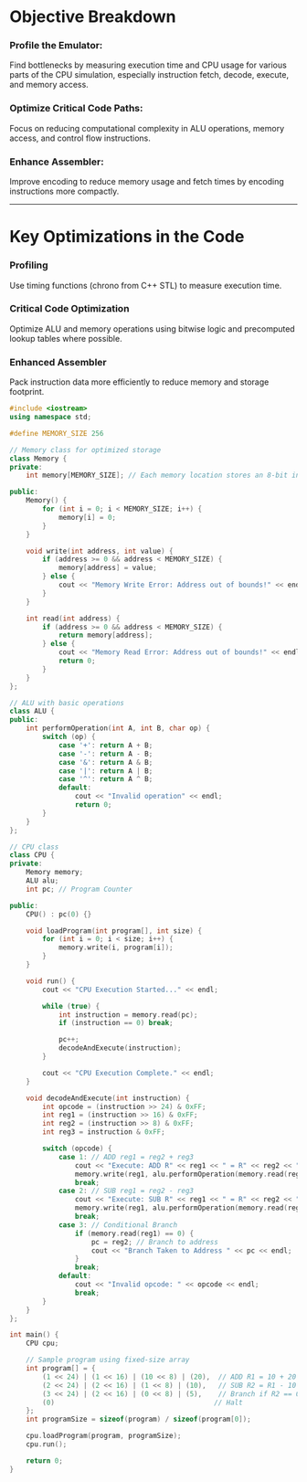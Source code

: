 # Objective Breakdown

### Profile the Emulator:
Find bottlenecks by measuring execution time and CPU usage for various parts of the CPU simulation, especially instruction fetch, decode, execute, and memory access.

### Optimize Critical Code Paths:
Focus on reducing computational complexity in ALU operations, memory access, and control flow instructions.

### Enhance Assembler:
Improve encoding to reduce memory usage and fetch times by encoding instructions more compactly.

---

# Key Optimizations in the Code

### Profiling
Use timing functions (chrono from C++ STL) to measure execution time.

### Critical Code Optimization
Optimize ALU and memory operations using bitwise logic and precomputed lookup tables where possible.

### Enhanced Assembler
Pack instruction data more efficiently to reduce memory and storage footprint.

```cpp
#include <iostream>
using namespace std;

#define MEMORY_SIZE 256

// Memory class for optimized storage
class Memory {
private:
    int memory[MEMORY_SIZE]; // Each memory location stores an 8-bit integer

public:
    Memory() {
        for (int i = 0; i < MEMORY_SIZE; i++) {
            memory[i] = 0;
        }
    }

    void write(int address, int value) {
        if (address >= 0 && address < MEMORY_SIZE) {
            memory[address] = value;
        } else {
            cout << "Memory Write Error: Address out of bounds!" << endl;
        }
    }

    int read(int address) {
        if (address >= 0 && address < MEMORY_SIZE) {
            return memory[address];
        } else {
            cout << "Memory Read Error: Address out of bounds!" << endl;
            return 0;
        }
    }
};

// ALU with basic operations
class ALU {
public:
    int performOperation(int A, int B, char op) {
        switch (op) {
            case '+': return A + B;
            case '-': return A - B;
            case '&': return A & B;
            case '|': return A | B;
            case '^': return A ^ B;
            default:
                cout << "Invalid operation" << endl;
                return 0;
        }
    }
};

// CPU class
class CPU {
private:
    Memory memory;
    ALU alu;
    int pc; // Program Counter

public:
    CPU() : pc(0) {}

    void loadProgram(int program[], int size) {
        for (int i = 0; i < size; i++) {
            memory.write(i, program[i]);
        }
    }

    void run() {
        cout << "CPU Execution Started..." << endl;

        while (true) {
            int instruction = memory.read(pc);
            if (instruction == 0) break;

            pc++;
            decodeAndExecute(instruction);
        }

        cout << "CPU Execution Complete." << endl;
    }

    void decodeAndExecute(int instruction) {
        int opcode = (instruction >> 24) & 0xFF;
        int reg1 = (instruction >> 16) & 0xFF;
        int reg2 = (instruction >> 8) & 0xFF;
        int reg3 = instruction & 0xFF;

        switch (opcode) {
            case 1: // ADD reg1 = reg2 + reg3
                cout << "Execute: ADD R" << reg1 << " = R" << reg2 << " + R" << reg3 << endl;
                memory.write(reg1, alu.performOperation(memory.read(reg2), memory.read(reg3), '+'));
                break;
            case 2: // SUB reg1 = reg2 - reg3
                cout << "Execute: SUB R" << reg1 << " = R" << reg2 << " - R" << reg3 << endl;
                memory.write(reg1, alu.performOperation(memory.read(reg2), memory.read(reg3), '-'));
                break;
            case 3: // Conditional Branch
                if (memory.read(reg1) == 0) {
                    pc = reg2; // Branch to address
                    cout << "Branch Taken to Address " << pc << endl;
                }
                break;
            default:
                cout << "Invalid opcode: " << opcode << endl;
                break;
        }
    }
};

int main() {
    CPU cpu;

    // Sample program using fixed-size array
    int program[] = {
        (1 << 24) | (1 << 16) | (10 << 8) | (20),  // ADD R1 = 10 + 20
        (2 << 24) | (2 << 16) | (1 << 8) | (10),   // SUB R2 = R1 - 10
        (3 << 24) | (2 << 16) | (0 << 8) | (5),    // Branch if R2 == 0 to address 5
        (0)                                       // Halt
    };
    int programSize = sizeof(program) / sizeof(program[0]);

    cpu.loadProgram(program, programSize);
    cpu.run();

    return 0;
}
```

